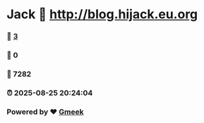 # Jack :link: http://blog.hijack.eu.org 
### :page_facing_up: [3](http://blog.hijack.eu.org/tag.html) 
### :speech_balloon: 0 
### :hibiscus: 7282 
### :alarm_clock: 2025-08-25 20:24:04 
### Powered by :heart: [Gmeek](https://github.com/Meekdai/Gmeek)
